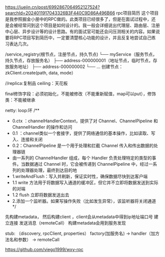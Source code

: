 https://juejin.cn/post/6992867064952127524?searchId=2024011917043326B3F440C9D86A496B66
rpc项目简历
这个项目是我参照掘金小册中的RPC做的。此类项目已经很多了，但是在面试过程中，还是会被经常问到这个项目是如何设计的。我一般会详细说出代理层、路由层、注册中心层、异步设计等的设计思路。有的面试官可能还会问压测相关的内容。如果说要将RPC项目写到简历中，一定要清楚核心功能的设计，并且反复地尝试自己练习表达几次。


/service_registry(根节点，注册节点，持久节点)
└── myService（服务节点，持久节点，存放服务名）
├── address-000000001（地址节点，临时节点，存放服务地址）
├── address-000000002
└── ...
创建节点：zkClient.create(path, data, mode）

//replica:复制品
ceiling：天花板

final修饰字段：必须初始化，不能被修改（不能重新赋值，map可以put），修饰类：不能被继承

netty:
loop:环
/**
 * 0.ctx ：channelHandlerContext，提供了对 Channel、ChannelPipeline 和 ChannelHandler 的操作和访问
 * 0.1 ：channel类似一个套接字，提供了网络通信的基本操作，比如读取、写入、连接和关闭
 * 0.2：ChannelPipeline 是一个用于处理和拦截 Channel 传入和传出数据的处理器链
 * 由一系列的 ChannelHandler 组成，每个 Handler 负责处理特定的类型的事件。当数据通过 Channel 时，它会被传递到 ChannelPipeline 中，经过一系列的处理器处理，最终到达目的地
 * 1.writeAndFlush：写入并刷新，保证实时性，确保数据尽快到达客户端
 * 1.1 write 方法用于将数据写入通道的缓冲区，但它并不立即将数据发送到实际的对端
 * 1.2 flush 立即将数据发送出去
 * 2.添加一个监听器。如果写操作失败（比如发生异常），该监听器将关闭通道
 */

先构建metadata， 然后构建client ，client会从metadata中得到ip地址端口号 建立连接 发送消息（remoteCall）
构建metadata会用到服务发现

stub:  （discovery, rpcClient, properties） factory(加服务名) ->  handler（加方法名和参数）  -> remoteCall

https://github.com/viego1999/wxy-rpc

